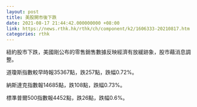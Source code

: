 ```yaml
---
layout: post
title: 美股開市後下跌
date: 2021-08-17 21:44:42.000000000 +08:00
link: https://news.rthk.hk/rthk/ch/component/k2/1606333-20210817.htm
categories: rthk
---
```


紐約股市下跌，美國剛公布的零售銷售數據反映經濟有放緩跡象，股市藉消息調整。

道瓊斯指數較早時報35367點，跌257點，跌幅0.72%。

納斯達克指數報14685點，跌108點，跌幅0.73%。

標準普爾500指數報4452點，跌26點，跌幅0.6%。

